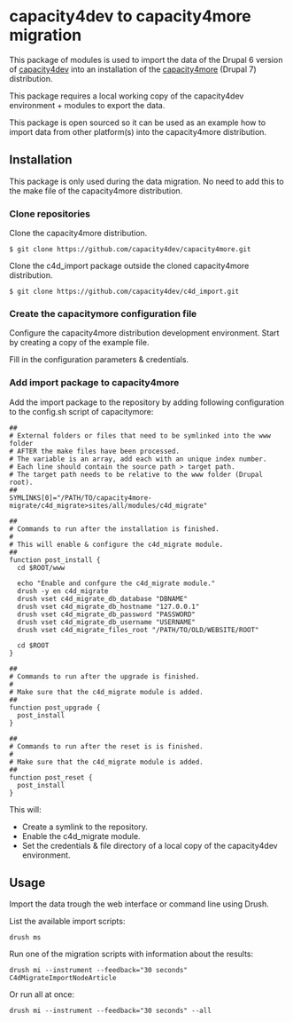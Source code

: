 # capacity4dev to capacity4more migration


This package of modules is used to import the data of the Drupal 6 version of [capacity4dev](http://capacity4dev.ec.europa.eu) into an installation of the [capacity4more](https://github.com/capacity4dev/capacity4more) (Drupal 7) distribution.

This package requires a local working copy of the capacity4dev environment + modules to export the data.

This package is open sourced so it can be used as an example how to import data from other platform(s) into the capacity4more distribution.


## Installation

This package is only used during the data migration. 
No need to add this to the make file of the capacity4more distribution.


### Clone repositories

Clone the capacity4more distribution.

	$ git clone https://github.com/capacity4dev/capacity4more.git
	
Clone the c4d_import package outside the cloned capacity4more distribution.

	$ git clone https://github.com/capacity4dev/c4d_import.git
	

### Create the capacitymore configuration file

Configure the capacity4more distribution development environment. Start by creating a copy of the example file.

Fill in the configuration parameters & credentials.


### Add import package to capacity4more

Add the import package to the repository by adding following configuration to the config.sh script of capacitymore:

	##
	# External folders or files that need to be symlinked into the www folder
	# AFTER the make files have been processed.
	# The variable is an array, add each with an unique index number.
	# Each line should contain the source path > target path.
	# The target path needs to be relative to the www folder (Drupal root).
	##
	SYMLINKS[0]="/PATH/TO/capacity4more-migrate/c4d_migrate>sites/all/modules/c4d_migrate"

	##
	# Commands to run after the installation is finished.
	#
	# This will enable & configure the c4d_migrate module.
	##
	function post_install {
	  cd $ROOT/www

	  echo "Enable and confgure the c4d_migrate module."
	  drush -y en c4d_migrate
	  drush vset c4d_migrate_db_database "DBNAME"
	  drush vset c4d_migrate_db_hostname "127.0.0.1"
	  drush vset c4d_migrate_db_password "PASSWORD"
	  drush vset c4d_migrate_db_username "USERNAME"
	  drush vset c4d_migrate_files_root "/PATH/TO/OLD/WEBSITE/ROOT"

	  cd $ROOT
	}

	##
	# Commands to run after the upgrade is finished.
	#
	# Make sure that the c4d_migrate module is added.
	##
	function post_upgrade {
	  post_install
	}

	##
	# Commands to run after the reset is is finished.
	#
	# Make sure that the c4d_migrate module is added.
	##
	function post_reset {
	  post_install
	}

This will:

* Create a symlink to the repository.
* Enable the c4d_migrate module.
* Set the credentials & file directory of a local copy of the capacity4dev environment.


## Usage

Import the data trough the web interface or command line using Drush.

List the available import scripts:

	drush ms
	
Run one of the migration scripts with information about the results:

	drush mi --instrument --feedback="30 seconds" C4dMigrateImportNodeArticle
	
Or run all at once:

	drush mi --instrument --feedback="30 seconds" --all
